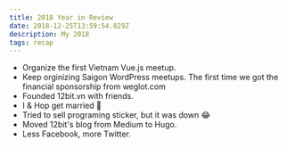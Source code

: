```yaml
---
title: 2018 Year in Review
date: 2018-12-25T13:59:54.829Z
description: My 2018
tags: recap
---
```


- Organize the first Vietnam Vue.js meetup.
- Keep orginizing Saigon WordPress meetups. The first time we got the financial sponsorship from weglot.com
- Founded 12bit.vn with friends.
- I & Hop get married 💒
- Tried to sell programing sticker, but it was down 😂
- Moved 12bit's blog from Medium to Hugo.
- Less Facebook, more Twitter.
